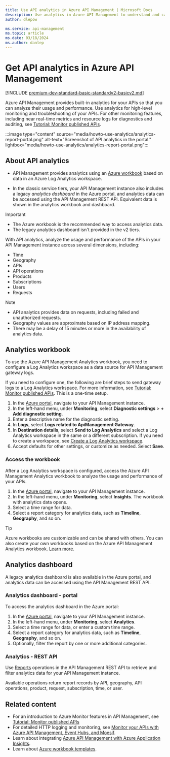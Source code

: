 ```yaml
---
title: Use API analytics in Azure API Management | Microsoft Docs
description: Use analytics in Azure API Management to understand and categorize the usage of your APIs and API performance. Analytics is provided using an Azure workbook.
author: dlepow

ms.service: api-management
ms.topic: article
ms.date: 03/18/2024
ms.author: danlep
---
```


# Get API analytics in Azure API Management

[!INCLUDE [premium-dev-standard-basic-standardv2-basicv2.md](../../includes/api-management-availability-premium-dev-standard-basic-standardv2-basicv2.md)]

Azure API Management provides built-in analytics for your APIs so that you can analyze their usage and performance. Use analytics for high-level monitoring and troubleshooting of your APIs. For other monitoring features, including near real-time metrics and resource logs for diagnostics and auditing, see [Tutorial: Monitor published APIs](api-management-howto-use-azure-monitor.md).

:::image type="content" source="media/howto-use-analytics/analytics-report-portal.png" alt-text="Screenshot of API analytics in the portal." lightbox="media/howto-use-analytics/analytics-report-portal.png":::


## About API analytics

* API Management provides analytics using an [Azure workbook](../azure-monitor/visualize/workbooks-overview.md) based on data in an Azure Log Analytics workspace. 

* In the classic service tiers, your API Management instance also includes a legacy *analytics dashboard* in the Azure portal, and analytics data can be accessed using the API Management REST API. Equivalent data is shown in the analytics workbook and dashboard.

> [!IMPORTANT]
> * The Azure workbook is the recommended way to access analytics data.
> * The legacy analytics dashboard isn't provided in the v2 tiers. 

With API analytics, analyze the usage and performance of the APIs in your API Management instance across several dimensions, including:

* Time
* Geography
* APIs
* API operations
* Products
* Subscriptions
* Users
* Requests

> [!NOTE]
> * API analytics provides data on requests, including failed and unauthorized requests.
> * Geography values are approximate based on IP address mapping.
> * There may be a delay of 15 minutes or more in the availability of analytics data.

## Analytics workbook

To use the Azure API Management Analytics workbook, you need to configure a Log Analytics workspace as a data source for API Management gateway logs. 

If you need to configure one, the following are brief steps to send gateway logs to a Log Analytics workspace. For more information, see [Tutorial: Monitor published APIs](api-management-howto-use-azure-monitor.md#resource-logs). This is a one-time setup.

1. In the [Azure portal](https://portal.azure.com), navigate to your API Management instance.
1. In the left-hand menu, under **Monitoring**, select **Diagnostic settings** > **+ Add diagnostic setting**.
1. Enter a descriptive name for the diagnostic setting.
1. In **Logs**, select **Logs related to ApiManagement Gateway**.
1. In **Destination details**, select **Send to Log Analytics** and select a Log Analytics workspace in the same or a different subscription. If you need to create a workspace, see [Create a Log Analytics workspace](../azure-monitor/logs/quick-create-workspace.md).
1. Accept defaults for other settings, or customize as needed. Select **Save**.

### Access the workbook

After a Log Analytics workspace is configured, access the Azure API Management Analytics workbook to analyze the usage and performance of your APIs.

1. In the [Azure portal](https://portal.azure.com), navigate to your API Management instance.
1. In the left-hand menu, under **Monitoring**, select **Insights**. The workbook with analytics data opens.
1. Select a time range for data.
1. Select a report category for analytics data, such as **Timeline**, **Geography**, and so on.

> [!TIP]
> Azure workbooks are customizable and can be shared with others. You can also create your own workbooks based on the Azure API Management Analytics workbook. [Learn more](../azure-monitor/visualize/workbooks-manage.md).

## Analytics dashboard

A legacy analytics dashboard is also available in the Azure portal, and analytics data can be accessed using the API Management REST API. 

### Analytics dashboard - portal

To access the analytics dashboard in the Azure portal:

1. In the [Azure portal](https://portal.azure.com), navigate to your API Management instance. 
1. In the left-hand menu, under **Monitoring**, select **Analytics**. 
1. Select a time range for data, or enter a custom time range.
1. Select a report category for analytics data, such as **Timeline**, **Geography**, and so on.
1. Optionally, filter the report by one or more additional categories.

### Analytics - REST API

Use [Reports](/rest/api/apimanagement/reports) operations in the API Management REST API to retrieve and filter analytics data for your API Management instance.

Available operations return report records by API, geography, API operations, product, request, subscription, time, or user.

## Related content

* For an introduction to Azure Monitor features in API Management, see [Tutorial: Monitor published APIs](api-management-howto-use-azure-monitor.md)
* For detailed HTTP logging and monitoring, see [Monitor your APIs with Azure API Management, Event Hubs, and Moesif](api-management-log-to-eventhub-sample.md).
* Learn about integrating [Azure API Management with Azure Application Insights](api-management-howto-app-insights.md).
* Learn about [Azure workbook templates](../azure-monitor/visualize/workbooks-templates.md).

